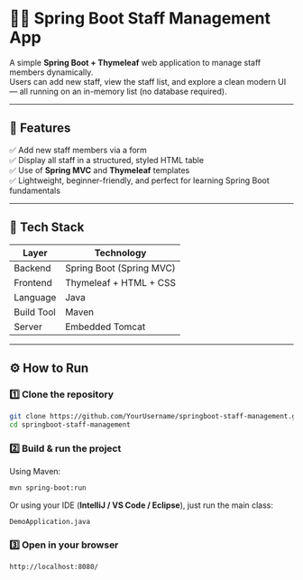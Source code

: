 # 🧑‍💼 Spring Boot Staff Management App

A simple **Spring Boot + Thymeleaf** web application to manage staff members dynamically.  
Users can add new staff, view the staff list, and explore a clean modern UI — all running on an in-memory list (no database required).

---

## 🚀 Features

✅ Add new staff members via a form  
✅ Display all staff in a structured, styled HTML table  
✅ Use of **Spring MVC** and **Thymeleaf** templates  
✅ Lightweight, beginner-friendly, and perfect for learning Spring Boot fundamentals  

---

## 🧠 Tech Stack

| Layer | Technology |
|-------|-------------|
| Backend | Spring Boot (Spring MVC) |
| Frontend | Thymeleaf + HTML + CSS |
| Language | Java |
| Build Tool | Maven |
| Server | Embedded Tomcat |

---

## ⚙️ How to Run

### 1️⃣ Clone the repository
```bash
git clone https://github.com/YourUsername/springboot-staff-management.git
cd springboot-staff-management
```

### 2️⃣ Build & run the project

Using Maven:
```bash
mvn spring-boot:run
```

Or using your IDE (**IntelliJ / VS Code / Eclipse**), just run the main class:
```
DemoApplication.java
```

### 3️⃣ Open in your browser
```
http://localhost:8080/
```
